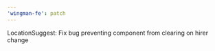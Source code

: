```yaml
---
'wingman-fe': patch
---
```


LocationSuggest: Fix bug preventing component from clearing on hirer change
